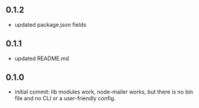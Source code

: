 0.1.2
-------
 - updated package.json fields 

0.1.1
-------
 - updated README.md

0.1.0
-------
 - initial commit: lib modules work, node-mailer works, but there is no bin file and no CLI or a user-friendly config.
 
